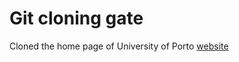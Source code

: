 # Git cloning gate

Cloned the home page of University of Porto [website](https://www.up.pt/portal/en/)
